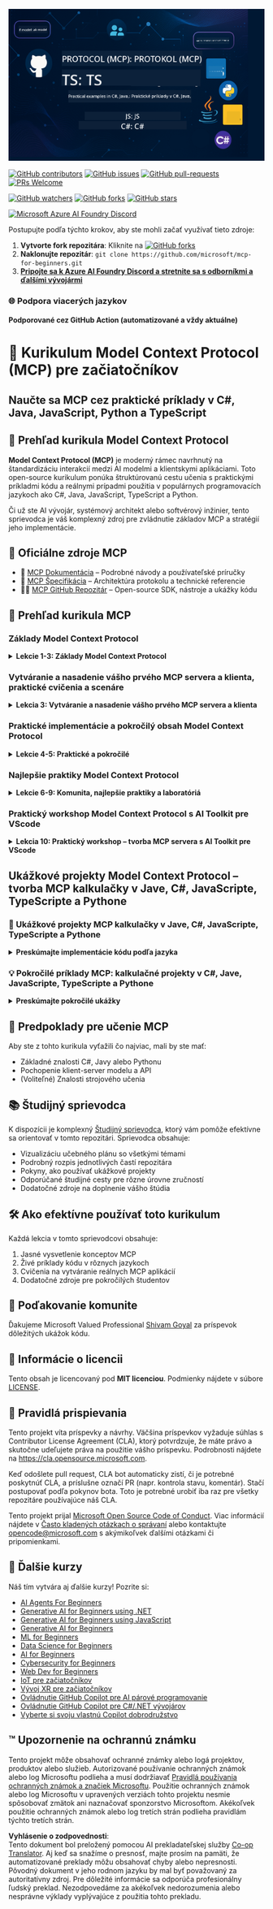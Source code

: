 <!--
CO_OP_TRANSLATOR_METADATA:
{
  "original_hash": "292f96c64f54ba097daea9598111ed82",
  "translation_date": "2025-07-02T05:46:25+00:00",
  "source_file": "README.md",
  "language_code": "sk"
}
-->
![MCP-for-beginners](../../translated_images/mcp-beginners.2ce2b317996369ff66c5b72e25eff9d4288ab2741fc70c0b4e523d1ae1e249fd.sk.png) 

[![GitHub contributors](https://img.shields.io/github/contributors/microsoft/mcp-for-beginners.svg)](https://GitHub.com/microsoft/mcp-for-beginners/graphs/contributors)
[![GitHub issues](https://img.shields.io/github/issues/microsoft/mcp-for-beginners.svg)](https://GitHub.com/microsoft/mcp-for-beginners/issues)
[![GitHub pull-requests](https://img.shields.io/github/issues-pr/microsoft/mcp-for-beginners.svg)](https://GitHub.com/microsoft/mcp-for-beginners/pulls)
[![PRs Welcome](https://img.shields.io/badge/PRs-welcome-brightgreen.svg?style=flat-square)](http://makeapullrequest.com)

[![GitHub watchers](https://img.shields.io/github/watchers/microsoft/mcp-for-beginners.svg?style=social&label=Watch)](https://GitHub.com/microsoft/mcp-for-beginners/watchers)
[![GitHub forks](https://img.shields.io/github/forks/microsoft/mcp-for-beginners.svg?style=social&label=Fork)](https://GitHub.com/microsoft/mcp-for-beginners/fork)
[![GitHub stars](https://img.shields.io/github/stars/microsoft/mcp-for-beginners?style=social&label=Star)](https://GitHub.com/microsoft/mcp-for-beginners/stargazers)


[![Microsoft Azure AI Foundry Discord](https://dcbadge.limes.pink/api/server/ByRwuEEgH4)](https://discord.com/invite/ByRwuEEgH4)

Postupujte podľa týchto krokov, aby ste mohli začať využívať tieto zdroje:
1. **Vytvorte fork repozitára**: Kliknite na [![GitHub forks](https://img.shields.io/github/forks/microsoft/mcp-for-beginners.svg?style=social&label=Fork)](https://GitHub.com/microsoft/mcp-for-beginners/fork)
2. **Naklonujte repozitár**: `git clone https://github.com/microsoft/mcp-for-beginners.git`
3. [**Pripojte sa k Azure AI Foundry Discord a stretnite sa s odborníkmi a ďalšími vývojármi**](https://discord.com/invite/ByRwuEEgH4)


### 🌐 Podpora viacerých jazykov

#### Podporované cez GitHub Action (automatizované a vždy aktuálne)

# 🚀 Kurikulum Model Context Protocol (MCP) pre začiatočníkov

## **Naučte sa MCP cez praktické príklady v C#, Java, JavaScript, Python a TypeScript**

## 🧠 Prehľad kurikula Model Context Protocol

**Model Context Protocol (MCP)** je moderný rámec navrhnutý na štandardizáciu interakcií medzi AI modelmi a klientskymi aplikáciami. Toto open-source kurikulum ponúka štruktúrovanú cestu učenia s praktickými príkladmi kódu a reálnymi prípadmi použitia v populárnych programovacích jazykoch ako C#, Java, JavaScript, TypeScript a Python.

Či už ste AI vývojár, systémový architekt alebo softvérový inžinier, tento sprievodca je váš komplexný zdroj pre zvládnutie základov MCP a stratégií jeho implementácie.

## 🔗 Oficiálne zdroje MCP

- 📘 [MCP Dokumentácia](https://modelcontextprotocol.io/) – Podrobné návody a používateľské príručky  
- 📜 [MCP Špecifikácia](https://spec.modelcontextprotocol.io/) – Architektúra protokolu a technické referencie  
- 🧑‍💻 [MCP GitHub Repozitár](https://github.com/modelcontextprotocol) – Open-source SDK, nástroje a ukážky kódu  

## 🧭 Prehľad kurikula MCP

### Základy Model Context Protocol  
<details>
  <summary><strong> Lekcie 1-3: Základy Model Context Protocol</strong></summary>

- **00. Úvod do MCP**  
  Prehľad Model Context Protocol a jeho význam v AI pipeline. [Čítať viac](./00-Introduction/README.md)
- **01. Vysvetlenie základných konceptov**  
  Hlbší pohľad na kľúčové koncepty MCP. [Čítať viac](./01-CoreConcepts/README.md)
- **02. Bezpečnosť v MCP**  
  Hrozby bezpečnosti a najlepšie praktiky. [Čítať viac](./02-Security/README.md)
- **03. Začíname s MCP**  
  Nastavenie prostredia, základné servery/klienti, integrácia. [Čítať viac](./03-GettingStarted/README.md)
</details>

### Vytváranie a nasadenie vášho prvého MCP servera a klienta, praktické cvičenia a scenáre  
<details>
  <summary><strong> Lekcia 3: Vytváranie a nasadenie vášho prvého MCP servera a klienta</strong></summary>

- **3.1. Prvý server** – [Návod](./03-GettingStarted/01-first-server/README.md)
- **3.2. Prvý klient** – [Návod](./03-GettingStarted/02-client/README.md)
- **3.3. Klient s LLM** – [Návod](./03-GettingStarted/03-llm-client/README.md)
- **3.4. Spotreba servera vo Visual Studio Code** – [Návod](./03-GettingStarted/04-vscode/README.md)
- **3.5. Vytvorenie servera pomocou SSE** – [Návod](./03-GettingStarted/05-sse-server/README.md)
- **3.6. HTTP streaming** – [Návod](./03-GettingStarted/06-http-streaming/README.md)
- **3.7. Použitie AI Toolkit** – [Návod](./03-GettingStarted/07-aitk/README.md)
- **3.8. Testovanie vášho servera** – [Návod](./03-GettingStarted/08-testing/README.md)
- **3.9. Nasadenie servera** – [Návod](./03-GettingStarted/09-deployment/README.md)
</details>

### Praktické implementácie a pokročilý obsah Model Context Protocol  
<details>
  <summary><strong> Lekcie 4-5: Praktické a pokročilé</strong></summary>

- **04. Praktická implementácia**  
  SDK, ladenie, testovanie, znovupoužiteľné šablóny promptov. [Čítať viac](./04-PracticalImplementation/README.md)
- **05. Pokročilé témy v MCP**  
  Multimodálna AI, škálovanie, podnikové využitie. [Čítať viac](./05-AdvancedTopics/README.md)
- **5.1. MCP integrácia s Azure** – [Návod](./05-AdvancedTopics/mcp-integration/README.md)
- **5.2. Multimodalita** – [Návod](./05-AdvancedTopics/mcp-multi-modality/README.md)
- **5.3. MCP OAuth2 demo** – [Návod](./05-AdvancedTopics/mcp-oauth2-demo/README.md)
- **5.4. Root Contexts** – [Návod](./05-AdvancedTopics/mcp-root-contexts/README.md)
- **5.5. Routing** – [Návod](./05-AdvancedTopics/mcp-routing/README.md)
- **5.6. Sampling** – [Návod](./05-AdvancedTopics/mcp-sampling/README.md)
- **5.7. Škálovanie** – [Návod](./05-AdvancedTopics/mcp-scaling/README.md)
- **5.8. Bezpečnosť** – [Návod](./05-AdvancedTopics/mcp-security/README.md)
- **5.9. Webové vyhľadávanie MCP** – [Návod](./05-AdvancedTopics/web-search-mcp/README.md)
- **5.10. Realtime streaming** – [Návod](./05-AdvancedTopics/mcp-realtimestreaming/README.md)
- **5.11. Realtime webové vyhľadávanie** – [Návod](./05-AdvancedTopics/mcp-realtimesearch/README.md)
- **5.12. Entra ID autentifikácia pre Model Context Protocol servery** – [Návod](./05-AdvancedTopics/mcp-security-entra/README.md)
</details>

### Najlepšie praktiky Model Context Protocol  
<details>
  <summary><strong> Lekcie 6-9: Komunita, najlepšie praktiky a laboratóriá</strong></summary>
- **06. Príspevky komunity** – [Sprievodca](./06-CommunityContributions/README.md)
- **07. Poučenia z raného prijatia** – [Sprievodca](./07-LessonsFromEarlyAdoption/README.md)
- **08. Najlepšie postupy pre MCP** – [Sprievodca](./08-BestPractices/README.md)
- **09. Prípadové štúdie MCP** – [Sprievodca](./09-CaseStudy/README.md)
</details>

### Praktický workshop Model Context Protocol s AI Toolkit pre VScode
<details>
  <summary><strong>Lekcia 10: Praktický workshop – tvorba MCP servera s AI Toolkit pre VScode</strong></summary>
    
- **10. Zjednodušenie AI pracovných tokov: tvorba MCP servera s AI Toolkit** – [Praktický workshop](./10-StreamliningAIWorkflowsBuildingAnMCPServerWithAIToolkit/README.md)
</details>

## Ukážkové projekty Model Context Protocol – tvorba MCP kalkulačky v Jave, C#, JavaScripte, TypeScripte a Pythone

### 🧮 Ukážkové projekty MCP kalkulačky v Jave, C#, JavaScripte, TypeScripte a Pythone
<details>
  <summary><strong>Preskúmajte implementácie kódu podľa jazyka</strong></summary>

  - [Príklad MCP servera v C#](./03-GettingStarted/samples/csharp/README.md)
  - [MCP kalkulačka v Jave](./03-GettingStarted/samples/java/calculator/README.md)
  - [MCP demo v JavaScripte](./03-GettingStarted/samples/javascript/README.md)
  - [MCP server v Pythone](../../03-GettingStarted/samples/python/mcp_calculator_server.py)
  - [Príklad MCP v TypeScripte](./03-GettingStarted/samples/typescript/README.md)

</details>

### 💡 Pokročilé príklady MCP: kalkulačné projekty v C#, Jave, JavaScripte, TypeScripte a Pythone
<details>
  <summary><strong>Preskúmajte pokročilé ukážky</strong></summary>

  - [Pokročilý príklad v C#](./04-PracticalImplementation/samples/csharp/README.md)
  - [Príklad Java kontajnerovej aplikácie](./04-PracticalImplementation/samples/java/containerapp/README.md)
  - [Pokročilý príklad v JavaScripte](./04-PracticalImplementation/samples/javascript/README.md)
  - [Zložitejšia implementácia v Pythone](../../04-PracticalImplementation/samples/python/mcp_sample.py)
  - [Príklad kontajnera v TypeScripte](./04-PracticalImplementation/samples/typescript/README.md)

</details>


## 🎯 Predpoklady pre učenie MCP

Aby ste z tohto kurikula vyťažili čo najviac, mali by ste mať:

- Základné znalosti C#, Javy alebo Pythonu  
- Pochopenie klient-server modelu a API  
- (Voliteľné) Znalosti strojového učenia  

## 📚 Študijný sprievodca

K dispozícii je komplexný [Študijný sprievodca](./study_guide.md), ktorý vám pomôže efektívne sa orientovať v tomto repozitári. Sprievodca obsahuje:

- Vizualizáciu učebného plánu so všetkými témami  
- Podrobný rozpis jednotlivých častí repozitára  
- Pokyny, ako používať ukážkové projekty  
- Odporúčané študijné cesty pre rôzne úrovne zručností  
- Dodatočné zdroje na doplnenie vášho štúdia  

## 🛠️ Ako efektívne používať toto kurikulum

Každá lekcia v tomto sprievodcovi obsahuje:

1. Jasné vysvetlenie konceptov MCP  
2. Živé príklady kódu v rôznych jazykoch  
3. Cvičenia na vytváranie reálnych MCP aplikácií  
4. Dodatočné zdroje pre pokročilých študentov  


## 🌟 Poďakovanie komunite

Ďakujeme Microsoft Valued Professional [Shivam Goyal](https://www.linkedin.com/in/shivam2003/) za príspevok dôležitých ukážok kódu.

## 📜 Informácie o licencii

Tento obsah je licencovaný pod **MIT licenciou**. Podmienky nájdete v súbore [LICENSE](../../LICENSE).

## 🤝 Pravidlá prispievania

Tento projekt víta príspevky a návrhy. Väčšina príspevkov vyžaduje súhlas s Contributor License Agreement (CLA), ktorý potvrdzuje, že máte právo a skutočne udeľujete práva na použitie vášho príspevku. Podrobnosti nájdete na <https://cla.opensource.microsoft.com>.

Keď odošlete pull request, CLA bot automaticky zistí, či je potrebné poskytnúť CLA, a príslušne označí PR (napr. kontrola stavu, komentár). Stačí postupovať podľa pokynov bota. Toto je potrebné urobiť iba raz pre všetky repozitáre používajúce náš CLA.

Tento projekt prijal [Microsoft Open Source Code of Conduct](https://opensource.microsoft.com/codeofconduct/). Viac informácií nájdete v [Často kladených otázkach o správaní](https://opensource.microsoft.com/codeofconduct/faq/) alebo kontaktujte [opencode@microsoft.com](mailto:opencode@microsoft.com) s akýmikoľvek ďalšími otázkami či pripomienkami.

## 🎒 Ďalšie kurzy
Náš tím vytvára aj ďalšie kurzy! Pozrite si:

- [AI Agents For Beginners](https://github.com/microsoft/ai-agents-for-beginners?WT.mc_id=academic-105485-koreyst)
- [Generative AI for Beginners using .NET](https://github.com/microsoft/Generative-AI-for-beginners-dotnet?WT.mc_id=academic-105485-koreyst)
- [Generative AI for Beginners using JavaScript](https://github.com/microsoft/generative-ai-with-javascript?WT.mc_id=academic-105485-koreyst)
- [Generative AI for Beginners](https://github.com/microsoft/generative-ai-for-beginners?WT.mc_id=academic-105485-koreyst)
- [ML for Beginners](https://aka.ms/ml-beginners?WT.mc_id=academic-105485-koreyst)
- [Data Science for Beginners](https://aka.ms/datascience-beginners?WT.mc_id=academic-105485-koreyst)
- [AI for Beginners](https://aka.ms/ai-beginners?WT.mc_id=academic-105485-koreyst)
- [Cybersecurity for Beginners](https://github.com/microsoft/Security-101??WT.mc_id=academic-96948-sayoung)
- [Web Dev for Beginners](https://aka.ms/webdev-beginners?WT.mc_id=academic-105485-koreyst)
- [IoT pre začiatočníkov](https://aka.ms/iot-beginners?WT.mc_id=academic-105485-koreyst)
- [Vývoj XR pre začiatočníkov](https://github.com/microsoft/xr-development-for-beginners?WT.mc_id=academic-105485-koreyst)
- [Ovládnutie GitHub Copilot pre AI párové programovanie](https://aka.ms/GitHubCopilotAI?WT.mc_id=academic-105485-koreyst)
- [Ovládnutie GitHub Copilot pre C#/.NET vývojárov](https://github.com/microsoft/mastering-github-copilot-for-dotnet-csharp-developers?WT.mc_id=academic-105485-koreyst)
- [Vyberte si svoju vlastnú Copilot dobrodružstvo](https://github.com/microsoft/CopilotAdventures?WT.mc_id=academic-105485-koreyst)


## ™️ Upozornenie na ochrannú známku

Tento projekt môže obsahovať ochranné známky alebo logá projektov, produktov alebo služieb. Autorizované používanie ochranných známok alebo log Microsoftu podlieha a musí dodržiavať
[Pravidlá používania ochranných známok a značiek Microsoftu](https://www.microsoft.com/legal/intellectualproperty/trademarks/usage/general).
Použitie ochranných známok alebo log Microsoftu v upravených verziách tohto projektu nesmie spôsobovať zmätok ani naznačovať sponzorstvo Microsoftom.
Akékoľvek použitie ochranných známok alebo log tretích strán podlieha pravidlám týchto tretích strán.

**Vyhlásenie o zodpovednosti**:  
Tento dokument bol preložený pomocou AI prekladateľskej služby [Co-op Translator](https://github.com/Azure/co-op-translator). Aj keď sa snažíme o presnosť, majte prosím na pamäti, že automatizované preklady môžu obsahovať chyby alebo nepresnosti. Pôvodný dokument v jeho rodnom jazyku by mal byť považovaný za autoritatívny zdroj. Pre dôležité informácie sa odporúča profesionálny ľudský preklad. Nezodpovedáme za akékoľvek nedorozumenia alebo nesprávne výklady vyplývajúce z použitia tohto prekladu.